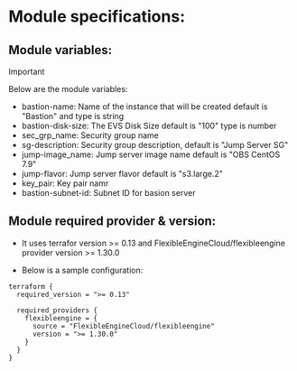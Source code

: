 # Module specifications:

## Module variables:
> [!IMPORTANT]
> Below are the module variables:
 - bastion-name: Name of the instance that will be created default is "Bastion" and type is string
 - bastion-disk-size: The EVS Disk Size default is "100" type is number
 - sec_grp_name: Security group name
 - sg-description: Security group description, default is "Jump Server SG"
 - jump-image_name: Jump server image name default is "OBS CentOS 7.9"
 - jump-flavor: Jump server flavor default is "s3.large.2"
 - key_pair: Key pair namr
 - bastion-subnet-id: Subnet ID for basion server

## Module required provider & version:

- It uses terrafor version >= 0.13 and FlexibleEngineCloud/flexibleengine provider version >= 1.30.0

- Below is a sample configuration:

```
terraform {
  required_version = ">= 0.13"

  required_providers {
    flexibleengine = {
      source = "FlexibleEngineCloud/flexibleengine"
      version = ">= 1.30.0"
    }
  }
}
```